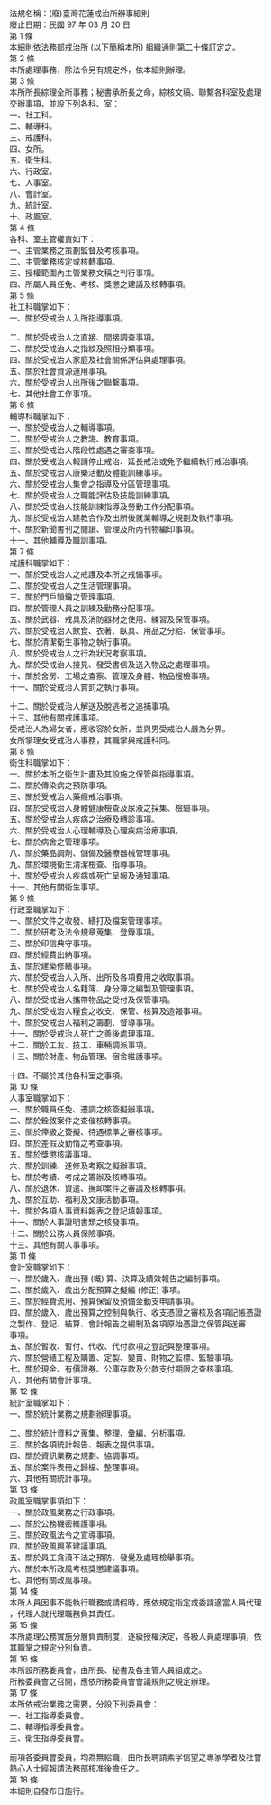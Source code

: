 法規名稱：(廢)臺灣花蓮戒治所辦事細則  
廢止日期：民國 97 年 03 月 20 日  
第 1 條  
本細則依法務部戒治所 (以下簡稱本所) 組織通則第二十條訂定之。  
第 2 條  
本所處理事務，除法令另有規定外，依本細則辦理。  
第 3 條  
本所所長綜理全所事務；秘書承所長之命，綜核文稿、聯繫各科室及處理  
交辦事項，並設下列各科、室：  
一、社工科。  
二、輔導科。  
三、戒護科。  
四、女所。  
五、衛生科。  
六、行政室。  
七、人事室。  
八、會計室。  
九、統計室。  
十、政風室。  
第 4 條  
各科、室主管權責如下：  
一、主管業務之策劃監督及考核事項。  
二、主管業務核定或核轉事項。  
三、授權範圍內主管業務文稿之判行事項。  
四、所屬人員任免、考核、獎懲之建議及核轉事項。  
第 5 條  
社工科職掌如下：  
一、關於受戒治人入所指導事項。  


二、關於受戒治人之直接、間接調查事項。  
三、關於受戒治人之指紋及照相分類事項。  
四、關於受戒治人家庭及社會關係評估與處理事項。  
五、關於社會資源運用事項。  
六、關於受戒治人出所後之聯繫事項。  
七、其他社會工作事項。  
第 6 條  
輔導科職掌如下：  
一、關於受戒治人之輔導事項。  
二、關於受戒治人之教誨、教育事項。  
三、關於受戒治人階段性處遇之審查事項。  
四、關於受戒治人報請停止戒治、延長戒治或免予繼續執行戒治事項。  
五、關於受戒治人康樂活動及體能訓練事項。  
六、關於受戒治人集會之指導及分區管理事項。  
七、關於受戒治人之職能評估及技能訓練事項。  
八、關於受戒治人技能訓練指導及勞動工作分配事項。  
九、關於受戒治人建教合作及出所後就業輔導之規劃及執行事項。  
十、關於新聞書刊之閱讀、管理及所內刊物編印事項。  
十一、其他輔導及職訓事項。  
第 7 條  
戒護科職掌如下：  
一、關於受戒治人之戒護及本所之戒備事項。  
二、關於受戒治人之生活管理事項。  
三、關於門戶鎖鑰之管理事項。  
四、關於管理人員之訓練及勤務分配事項。  
五、關於武器、戒具及消防器材之使用、練習及保管事項。  
六、關於受戒治人飲食、衣著、臥具、用品之分給、保管事項。  
七、關於清潔衛生事物之執行事項。  
八、關於受戒治人之行為狀況考察事項。  
九、關於受戒治人接見、發受書信及送入物品之處理事項。  
十、關於舍房、工場之查察、管理及身體、物品搜檢事項。  
十一、關於受戒治人賞罰之執行事項。  


十二、關於受戒治人解送及脫逃者之追捕事項。  
十三、其他有關戒護事項。  
受戒治人為婦女者，應收容於女所，並與男受戒治人嚴為分界。  
女所掌理女受戒治人事務，其職掌與戒護科同。  
第 8 條  
衛生科職掌如下：  
一、關於本所之衛生計畫及其設施之保管與指導事項。  
二、關於傳染病之預防事項。  
三、關於受戒治人藥癮戒治事項。  
四、關於受戒治人身體健康檢查及尿液之採集、檢驗事項。  
五、關於受戒治人疾病之治療及轉診事項。  
六、關於受戒治人心理輔導及心理疾病治療事項。  
七、關於病舍之管理事項。  
八、關於藥品調劑、儲備及醫療器械管理事項。  
九、關於環境衛生清潔檢查、指導事項。  
十、關於受戒治人疾病或死亡呈報及通知事項。  
十一、其他有關衛生事項。  
第 9 條  
行政室職掌如下：  
一、關於文件之收發、繕打及檔案管理事項。  
二、關於研考及法令規章蒐集、登錄事項。  
三、關於印信典守事項。  
四、關於經費出納事項。  
五、關於建築修繕事項。  
六、關於受戒治人入所、出所及各項費用之收取事項。  
七、關於受戒治人名籍簿、身分簿之編製及管理事項。  
八、關於受戒治人攜帶物品之受付及保管事項。  
九、關於受戒治人糧食之收支、保管、核算及造報事項。  
十、關於受戒治人福利之籌劃、督導事項。  
十一、關於受戒治人死亡之善後處理事項。  
十二、關於工友、技工、車輛調派事項。  
十三、關於財產、物品管理、宿舍維護事項。  


十四、不屬於其他各科室之事項。  
第 10 條  
人事室職掌如下：  
一、關於職員任免、遷調之核簽擬辦事項。  
二、關於銓敘案件之查催核轉事項。  
三、關於俸級之簽擬、待遇標準之審核事項。  
四、關於差假及勤惰之考查事項。  
五、關於獎懲核議事項。  
六、關於訓練、進修及考察之擬辦事項。  
七、關於考績、考成之籌辦及核轉事項。  
八、關於退休、資遣、撫卹案件之審議及核轉事項。  
九、關於互助、福利及文康活動事項。  
十、關於各項人事資料報表之登記填報事項。  
十一、關於人事證明書類之核發事項。  
十二、關於公務人員保險事項。  
十三、其他有關人事事項。  
第 11 條  
會計室職掌如下：  
一、關於歲入、歲出預 (概) 算、決算及績效報告之編制事項。  
二、關於歲入、歲出分配預算之擬編 (修正) 事項。  
三、關於經費流用、預算保留及預備金動支申請事項。  
四、關於歲入、歲出預算之控制與執行、收支憑證之審核及各項記帳憑證  
之製作、登記、結算、會計報告之編制及各項原始憑證之保管與送審  
事項。  
五、關於暫收、暫付、代收、代付款項之登記與整理事項。  
六、關於營繕工程及購置、定製、變賣、財物之監標、監驗事項。  
七、關於現金、有價證券、公庫存款及公款支付期限之查核事項。  
八、其他有關會計事項。  
第 12 條  
統計室職掌如下：  
一、關於統計業務之規劃辦理事項。  


二、關於統計資料之蒐集、整理、彙編、分析事項。  
三、關於各項統計報告、報表之提供事項。  
四、關於資訊業務之規劃、協調事項。  
五、關於案件表冊之歸檔、整理事項。  
六、其他有關統計事項。  
第 13 條  
政風室職掌事項如下：  
一、關於政風業務之行政事項。  
二、關於公務機密維護事項。  
三、關於政風法令之宣導事項。  
四、關於政風興革建議事項。  
五、關於員工貪瀆不法之預防、發覺及處理檢舉事項。  
六、關於本所政風考核獎懲建議事項。  
七、其他有關政風事項。  
第 14 條  
本所人員因事不能執行職務或請假時，應依規定指定或委請適當人員代理  
，代理人就代理職務負其責任。  
第 15 條  
本所處理公務實施分層負責制度，逐級授權決定，各級人員處理事項，依  
其職掌之規定分別負責。  
第 16 條  
本所設所務委員會，由所長、秘書及各主管人員組成之。  
所務委員會之召開，應依所務委員會會議規則之規定辦理。  
第 17 條  
本所依戒治業務之需要，分設下列委員會：  
一、社工指導委員會。  
二、輔導指導委員會。  
三、衛生指導委員會。  


前項各委員會委員，均為無給職，由所長聘請素孚信望之專家學者及社會  
熱心人士經報請法務部核准後擔任之。  
第 18 條  
本細則自發布日施行。  


